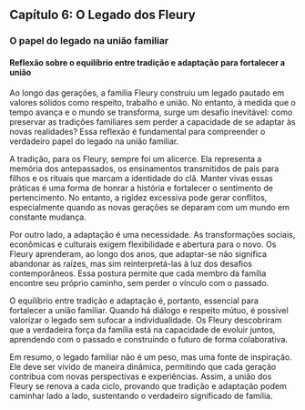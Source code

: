 
## Capítulo 6: O Legado dos Fleury

### O papel do legado na união familiar

#### Reflexão sobre o equilíbrio entre tradição e adaptação para fortalecer a união

Ao longo das gerações, a família Fleury construiu um legado pautado em valores sólidos como respeito, trabalho e união. No entanto, à medida que o tempo avança e o mundo se transforma, surge um desafio inevitável: como preservar as tradições familiares sem perder a capacidade de se adaptar às novas realidades? Essa reflexão é fundamental para compreender o verdadeiro papel do legado na união familiar.

A tradição, para os Fleury, sempre foi um alicerce. Ela representa a memória dos antepassados, os ensinamentos transmitidos de pais para filhos e os rituais que marcam a identidade do clã. Manter vivas essas práticas é uma forma de honrar a história e fortalecer o sentimento de pertencimento. No entanto, a rigidez excessiva pode gerar conflitos, especialmente quando as novas gerações se deparam com um mundo em constante mudança.

Por outro lado, a adaptação é uma necessidade. As transformações sociais, econômicas e culturais exigem flexibilidade e abertura para o novo. Os Fleury aprenderam, ao longo dos anos, que adaptar-se não significa abandonar as raízes, mas sim reinterpretá-las à luz dos desafios contemporâneos. Essa postura permite que cada membro da família encontre seu próprio caminho, sem perder o vínculo com o passado.

O equilíbrio entre tradição e adaptação é, portanto, essencial para fortalecer a união familiar. Quando há diálogo e respeito mútuo, é possível valorizar o legado sem sufocar a individualidade. Os Fleury descobriram que a verdadeira força da família está na capacidade de evoluir juntos, aprendendo com o passado e construindo o futuro de forma colaborativa.

Em resumo, o legado familiar não é um peso, mas uma fonte de inspiração. Ele deve ser vivido de maneira dinâmica, permitindo que cada geração contribua com novas perspectivas e experiências. Assim, a união dos Fleury se renova a cada ciclo, provando que tradição e adaptação podem caminhar lado a lado, sustentando o verdadeiro significado de família.
```
